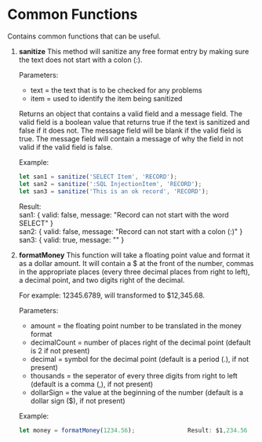 # Common Functions

Contains common functions that can be useful.

1.  **sanitize**
    This method will sanitize any free format entry by making sure the text does not start with a colon (:).

    Parameters:
    -  text = the text that is to be checked for any problems
    -  item = used to identify the item being sanitized
 
    Returns an object that contains a valid field and a message field.  The valid field is a boolean value that returns true if the text is sanitized and false if it does not.  The message field will be blank if the valid field is true.  The message field will contain a message of why the field in not valid if the valid field is false.

    Example:
    ```javascript
    let san1 = sanitize('SELECT Item', 'RECORD');
    let san2 = sanitize(':SQL InjectionItem', 'RECORD');
    let san3 = sanitize('This is an ok record', 'RECORD');
    ```

    Result:<br>
        san1: { valid: false, message: "Record can not start with the word SELECT" }<br>
        san2: { valid: false, message: "Record can not start with a colon (:)" }<br>
        san3: { valid: true, message: "" }

2.  **formatMoney**
    This function will take a floating point value and format it as a dollar amount.  It will contain a $ at the front of the number, commas in the appropriate places (every three decimal places from right to left), a decimal point, and two digits right of the decimal.

    For example: 12345.6789, will transformed to $12,345.68.

    Parameters:
    -  amount = the floating point number to be translated in the money format
    -  decimalCount = number of places right of the decimal point (default is 2 if not present)
    -  decimal = symbol for the decimal point (default is a period (.), if not present)
    -  thousands = the seperator of every three digits from right to left (default is a comma (,), if not present)
    -  dollarSign = the value at the beginning of the number (default is a dollar sign ($), if not present)

    Example:
    ```javascript
    let money = formatMoney(1234.56);               Result: $1,234.56
    ```